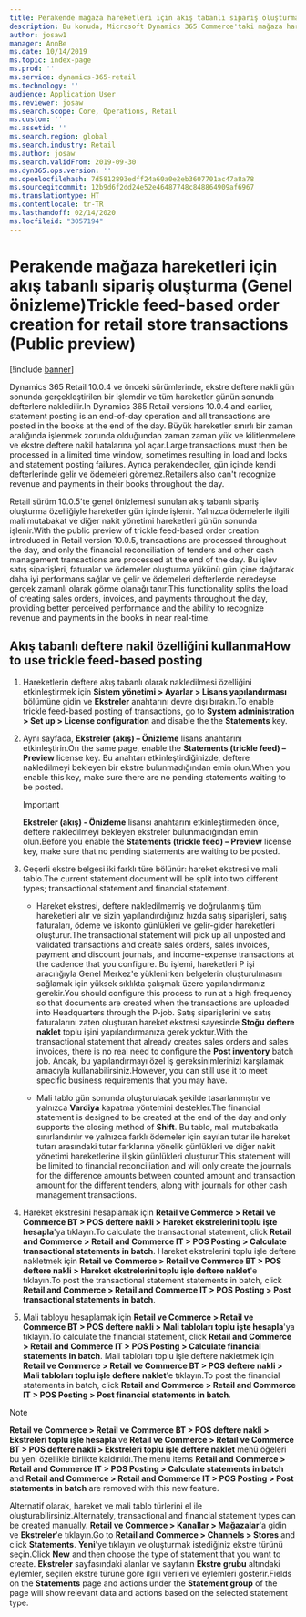 ```yaml
---
title: Perakende mağaza hareketleri için akış tabanlı sipariş oluşturma
description: Bu konuda, Microsoft Dynamics 365 Commerce'taki mağaza hareketleri için akış tabanlı sipariş oluşturma işlemi açıklanmaktadır.
author: josaw1
manager: AnnBe
ms.date: 10/14/2019
ms.topic: index-page
ms.prod: ''
ms.service: dynamics-365-retail
ms.technology: ''
audience: Application User
ms.reviewer: josaw
ms.search.scope: Core, Operations, Retail
ms.custom: ''
ms.assetid: ''
ms.search.region: global
ms.search.industry: Retail
ms.author: josaw
ms.search.validFrom: 2019-09-30
ms.dyn365.ops.version: ''
ms.openlocfilehash: 7d5812893edff24a60a0e2eb3607701ac47a8a78
ms.sourcegitcommit: 12b9d6f2dd24e52e46487748c848864909af6967
ms.translationtype: HT
ms.contentlocale: tr-TR
ms.lasthandoff: 02/14/2020
ms.locfileid: "3057194"
---
```

# <a name="trickle-feed-based-order-creation-for-retail-store-transactions-public-preview"></a><span data-ttu-id="3f3c5-103">Perakende mağaza hareketleri için akış tabanlı sipariş oluşturma (Genel önizleme)</span><span class="sxs-lookup"><span data-stu-id="3f3c5-103">Trickle feed-based order creation for retail store transactions (Public preview)</span></span>

[!include [banner](includes/banner.md)]

<span data-ttu-id="3f3c5-104">Dynamics 365 Retail 10.0.4 ve önceki sürümlerinde, ekstre deftere nakli gün sonunda gerçekleştirilen bir işlemdir ve tüm hareketler günün sonunda defterlere nakledilir.</span><span class="sxs-lookup"><span data-stu-id="3f3c5-104">In Dynamics 365 Retail versions 10.0.4 and earlier, statement posting is an end-of-day operation and all transactions are posted in the books at the end of the day.</span></span> <span data-ttu-id="3f3c5-105">Büyük hareketler sınırlı bir zaman aralığında işlenmek zorunda olduğundan zaman zaman yük ve kilitlenmelere ve ekstre deftere nakil hatalarına yol açar.</span><span class="sxs-lookup"><span data-stu-id="3f3c5-105">Large transactions must then be processed in a limited time window, sometimes resulting in load and locks and statement posting failures.</span></span> <span data-ttu-id="3f3c5-106">Ayrıca perakendeciler, gün içinde kendi defterlerinde gelir ve ödemeleri göremez.</span><span class="sxs-lookup"><span data-stu-id="3f3c5-106">Retailers also can't recognize revenue and payments in their books throughout the day.</span></span>

<span data-ttu-id="3f3c5-107">Retail sürüm 10.0.5'te genel önizlemesi sunulan akış tabanlı sipariş oluşturma özelliğiyle hareketler gün içinde işlenir. Yalnızca ödemelerle ilgili mali mutabakat ve diğer nakit yönetimi hareketleri günün sonunda işlenir.</span><span class="sxs-lookup"><span data-stu-id="3f3c5-107">With the public preview of trickle feed-based order creation introduced in Retail version 10.0.5, transactions are processed throughout the day, and only the financial reconciliation of tenders and other cash management transactions are processed at the end of the day.</span></span> <span data-ttu-id="3f3c5-108">Bu işlev satış siparişleri, faturalar ve ödemeler oluşturma yükünü gün içine dağıtarak daha iyi performans sağlar ve gelir ve ödemeleri defterlerde neredeyse gerçek zamanlı olarak görme olanağı tanır.</span><span class="sxs-lookup"><span data-stu-id="3f3c5-108">This functionality splits the load of creating sales orders, invoices, and payments throughout the day, providing better perceived performance and the ability to recognize revenue and payments in the books in near real-time.</span></span> 


## <a name="how-to-use-trickle-feed-based-posting"></a><span data-ttu-id="3f3c5-109">Akış tabanlı deftere nakil özelliğini kullanma</span><span class="sxs-lookup"><span data-stu-id="3f3c5-109">How to use trickle feed-based posting</span></span>
  
1. <span data-ttu-id="3f3c5-110">Hareketlerin deftere akış tabanlı olarak nakledilmesi özelliğini etkinleştirmek için **Sistem yönetimi > Ayarlar > Lisans yapılandırması** bölümüne gidin ve **Ekstreler** anahtarını devre dışı bırakın.</span><span class="sxs-lookup"><span data-stu-id="3f3c5-110">To enable trickle feed-based posting of transactions, go to **System administration > Set up > License configuration** and disable the the **Statements** key.</span></span>

2. <span data-ttu-id="3f3c5-111">Aynı sayfada, **Ekstreler (akış) – Önizleme** lisans anahtarını etkinleştirin.</span><span class="sxs-lookup"><span data-stu-id="3f3c5-111">On the same page, enable the **Statements (trickle feed) – Preview** license key.</span></span> <span data-ttu-id="3f3c5-112">Bu anahtarı etkinleştirdiğinizde, deftere nakledilmeyi bekleyen bir ekstre bulunmadığından emin olun.</span><span class="sxs-lookup"><span data-stu-id="3f3c5-112">When you enable this key, make sure there are no pending statements waiting to be posted.</span></span> 

    > [!Important]
    > <span data-ttu-id="3f3c5-113">**Ekstreler (akış) - Önizleme** lisansı anahtarını etkinleştirmeden önce, deftere nakledilmeyi bekleyen ekstreler bulunmadığından emin olun.</span><span class="sxs-lookup"><span data-stu-id="3f3c5-113">Before you enable the **Statements (trickle feed) – Preview** license key, make sure that no pending statements are waiting to be posted.</span></span>

3. <span data-ttu-id="3f3c5-114">Geçerli ekstre belgesi iki farklı türe bölünür: hareket ekstresi ve mali tablo.</span><span class="sxs-lookup"><span data-stu-id="3f3c5-114">The current statement document will be split into two different types; transactional statement and financial statement.</span></span>

      - <span data-ttu-id="3f3c5-115">Hareket ekstresi, deftere nakledilmemiş ve doğrulanmış tüm hareketleri alır ve sizin yapılandırdığınız hızda satış siparişleri, satış faturaları, ödeme ve iskonto günlükleri ve gelir-gider hareketleri oluşturur.</span><span class="sxs-lookup"><span data-stu-id="3f3c5-115">The transactional statement will pick up all unposted and validated transactions and create sales orders, sales invoices, payment and discount journals, and income-expense transactions at the cadence that you configure.</span></span> <span data-ttu-id="3f3c5-116">Bu işlemi, hareketleri P işi aracılığıyla Genel Merkez'e yüklenirken belgelerin oluşturulmasını sağlamak için yüksek sıklıkta çalışmak üzere yapılandırmanız gerekir.</span><span class="sxs-lookup"><span data-stu-id="3f3c5-116">You should configure this process to run at a high frequency so that documents are created when the transactions are uploaded into Headquarters through the P-job.</span></span> <span data-ttu-id="3f3c5-117">Satış siparişlerini ve satış faturalarını zaten oluşturan hareket ekstresi sayesinde **Stoğu deftere naklet** toplu işini yapılandırmanıza gerek yoktur.</span><span class="sxs-lookup"><span data-stu-id="3f3c5-117">With the transactional statement that already creates sales orders and sales invoices, there is no real need to configure the **Post inventory** batch job.</span></span> <span data-ttu-id="3f3c5-118">Ancak, bu yapılandırmayı özel iş gereksinimlerinizi karşılamak amacıyla kullanabilirsiniz.</span><span class="sxs-lookup"><span data-stu-id="3f3c5-118">However, you can still use it to meet specific business requirements that you may have.</span></span>  
      
     - <span data-ttu-id="3f3c5-119">Mali tablo gün sonunda oluşturulacak şekilde tasarlanmıştır ve yalnızca **Vardiya** kapatma yöntemini destekler.</span><span class="sxs-lookup"><span data-stu-id="3f3c5-119">The financial statement is designed to be created at the end of the day and only supports the closing method of **Shift**.</span></span> <span data-ttu-id="3f3c5-120">Bu tablo, mali mutabakatla sınırlandırılır ve yalnızca farklı ödemeler için sayılan tutar ile hareket tutarı arasındaki tutar farklarına yönelik günlükleri ve diğer nakit yönetimi hareketlerine ilişkin günlükleri oluşturur.</span><span class="sxs-lookup"><span data-stu-id="3f3c5-120">This statement will be limited to financial reconciliation and will only create the journals for the difference amounts between counted amount and transaction amount for the different tenders, along with journals for other cash management transactions.</span></span>   

4. <span data-ttu-id="3f3c5-121">Hareket ekstresini hesaplamak için **Retail ve Commerce > Retail ve Commerce BT > POS deftere nakli > Hareket ekstrelerini toplu işte hesapla**'ya tıklayın.</span><span class="sxs-lookup"><span data-stu-id="3f3c5-121">To calculate the transactional statement, click **Retail and Commerce > Retail and Commerce IT > POS Posting > Calculate transactional statements in batch**.</span></span> <span data-ttu-id="3f3c5-122">Hareket ekstrelerini toplu işle deftere nakletmek için **Retail ve Commerce > Retail ve Commerce BT > POS deftere nakli > Hareket ekstrelerini toplu işle deftere naklet**'e tıklayın.</span><span class="sxs-lookup"><span data-stu-id="3f3c5-122">To post the transactional statement statements in batch, click **Retail and Commerce > Retail and Commerce IT > POS Posting > Post transactional statements in batch**.</span></span>

5. <span data-ttu-id="3f3c5-123">Mali tabloyu hesaplamak için **Retail ve Commerce > Retail ve Commerce BT > POS deftere nakli > Mali tabloları toplu işte hesapla**'ya tıklayın.</span><span class="sxs-lookup"><span data-stu-id="3f3c5-123">To calculate the financial statement, click **Retail and Commerce > Retail and Commerce IT > POS Posting > Calculate financial statements in batch**.</span></span> <span data-ttu-id="3f3c5-124">Mali tabloları toplu işle deftere nakletmek için **Retail ve Commerce > Retail ve Commerce BT > POS deftere nakli > Mali tabloları toplu işle deftere naklet**'e tıklayın.</span><span class="sxs-lookup"><span data-stu-id="3f3c5-124">To post the financial statements in batch, click **Retail and Commerce > Retail and Commerce IT > POS Posting > Post financial statements in batch**.</span></span>

> [!NOTE]
> <span data-ttu-id="3f3c5-125">**Retail ve Commerce > Retail ve Commerce BT > POS deftere nakli > Ekstreleri toplu işle hesapla** ve **Retail ve Commerce > Retail ve Commerce BT > POS deftere nakli > Ekstreleri toplu işle deftere naklet** menü öğeleri bu yeni özellikle birlikte kaldırıldı.</span><span class="sxs-lookup"><span data-stu-id="3f3c5-125">The menu items **Retail and Commerce > Retail and Commerce IT > POS Posting > Calculate statements in batch** and **Retail and Commerce > Retail and Commerce IT > POS Posting > Post statements in batch** are removed with this new feature.</span></span>

<span data-ttu-id="3f3c5-126">Alternatif olarak, hareket ve mali tablo türlerini el ile oluşturabilirsiniz.</span><span class="sxs-lookup"><span data-stu-id="3f3c5-126">Alternately, transactional and financial statement types can be created manually.</span></span> <span data-ttu-id="3f3c5-127">**Retail ve Commerce > Kanallar > Mağazalar**'a gidin ve **Ekstreler**'e tıklayın.</span><span class="sxs-lookup"><span data-stu-id="3f3c5-127">Go to **Retail and Commerce > Channels > Stores** and click **Statements**.</span></span> <span data-ttu-id="3f3c5-128">**Yeni**'ye tıklayın ve oluşturmak istediğiniz ekstre türünü seçin.</span><span class="sxs-lookup"><span data-stu-id="3f3c5-128">Click **New** and then choose the type of statement that you want to create.</span></span> <span data-ttu-id="3f3c5-129">**Ekstreler** sayfasındaki alanlar ve sayfanın **Ekstre grubu** altındaki eylemler, seçilen ekstre türüne göre ilgili verileri ve eylemleri gösterir.</span><span class="sxs-lookup"><span data-stu-id="3f3c5-129">Fields on the **Statements** page and actions under the **Statement group** of the page will show relevant data and actions based on the selected statement type.</span></span>
